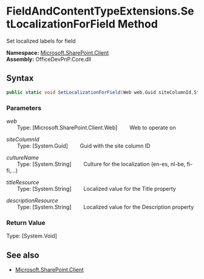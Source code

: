 # FieldAndContentTypeExtensions.SetLocalizationForField Method  
Set localized labels for field  

**Namespace:** [Microsoft.SharePoint.Client](Microsoft.SharePoint.Client.md)  
**Assembly:** OfficeDevPnP.Core.dll  
## Syntax
```C#
public static void SetLocalizationForField(Web web,Guid siteColumnId,String cultureName,String titleResource,String descriptionResource)
```
### Parameters
*web*  
&emsp;&emsp;Type: [Microsoft.SharePoint.Client.Web] 
&emsp;&emsp;Web to operate on  
  
*siteColumnId*  
&emsp;&emsp;Type: [System.Guid] 
&emsp;&emsp;Guid with the site column ID  
  
*cultureName*  
&emsp;&emsp;Type: [System.String] 
&emsp;&emsp;Culture for the localization (en-es, nl-be, fi-fi,...)  
  
*titleResource*  
&emsp;&emsp;Type: [System.String] 
&emsp;&emsp;Localized value for the Title property  
  
*descriptionResource*  
&emsp;&emsp;Type: [System.String] 
&emsp;&emsp;Localized value for the Description property  
  
### Return Value
Type: [System.Void]  

## See also
- [Microsoft.SharePoint.Client](Microsoft.SharePoint.Client.md)
